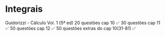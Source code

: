 # Integrais
Guidorizzi - Cálculo Vol. 1 (5ª ed) 
20 questões cap 10 ✅
30 questões cap 11 ✅
50 questões cap 12 ✅
50 questões extras do cap 10(31-81) ✅
